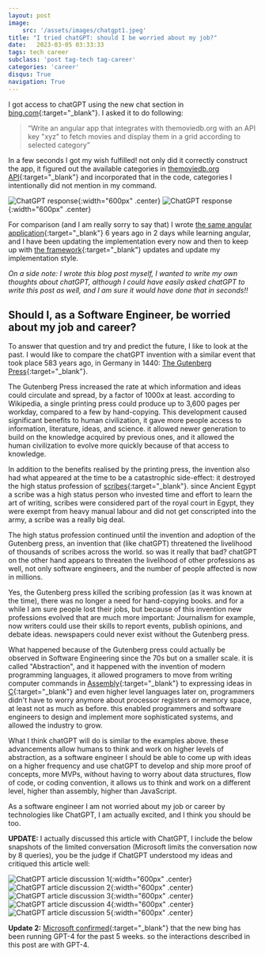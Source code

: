 ```yaml
---
layout: post
image: 
    src: '/assets/images/chatgpt1.jpeg'
title: "I tried chatGPT: should I be worried about my job?"
date:   2023-03-05 03:33:33
tags: tech career
subclass: 'post tag-tech tag-career'
categories: 'career'
disqus: True
navigation: True
---
```


I got access to chatGPT using the new chat section in [bing.com](https://www.bing.com/){:target="_blank"}. I asked it to do following:

>  “Write an angular app that integrates with themoviedb.org with an API key "xyz" to fetch movies and display them in a grid according to selected category”

In a few seconds I got my wish fulfilled! not only did it correctly construct the app, it figured out the available categories in [themoviedb.org API](https://www.themoviedb.org/documentation/api){:target="_blank"} and incorporated that in the code, categories I intentionally did not mention in my command.

![ChatGPT response](/assets/images/chatgpt_2.jpeg){:width="600px" .center}
![ChatGPT response](/assets/images/chatgpt_3.jpeg){:width="600px" .center}

For comparison (and I am really sorry to say that) I wrote [the same angular application](https://github.com/mkamhawi/angular-movies-app){:target="_blank"} 6 years ago in 2 days while learning angular, and I have been updating the implementation every now and then to keep up with [the framework](https://angular.io/){:target="_blank"} updates and update my implementation style.

*On a side note: I wrote this blog post myself, I wanted to write my own thoughts about chatGPT, although I could have easily asked chatGPT to write this post as well, and I am sure it would have done that in seconds!!*

## Should I, as a Software Engineer, be worried about my job and career?

To answer that question and try and predict the future, I like to look at the past. I would like to compare the chatGPT invention with a similar event that took place 583 years ago, in Germany in 1440: [The Gutenberg Press](https://en.wikipedia.org/wiki/Printing_press){:target="_blank"}.

The Gutenberg Press increased the rate at which information and ideas could circulate and spread, by a factor of 1000x at least. according to Wikipedia, a single printing press could produce up to 3,600 pages per workday, compared to a few by hand-copying. This development caused significant benefits to human civilization, it gave more people access to information, literature, ideas, and science. it allowed newer generation to build on the knowledge acquired by previous ones, and it allowed the human civilization to evolve more quickly because of that access to knowledge.

In addition to the benefits realised by the printing press, the invention also had what appeared at the time to be a catastrophic side-effect: it destroyed the high status profession of [scribes](https://en.wikipedia.org/wiki/Scribe){:target="_blank"}. since Ancient Egypt a scribe was a high status person who invested time and effort to learn the art of writing, scribes were considered part of the royal court in Egypt, they were exempt from heavy manual labour and did not get conscripted into the army, a scribe was a really big deal.

The high status profession continued until the invention and adoption of the Gutenberg press, an invention that (like chatGPT) threatened the livelihood of thousands of scribes across the world. so was it really that bad? chatGPT on the other hand appears to threaten the livelihood of other professions as well, not only software engineers, and the number of people affected is now in millions.

Yes, the Gutenberg press killed the scribing profession (as it was known at the time), there was no longer a need for hand-copying books. and for a while I am sure people lost their jobs, but because of this invention new professions evolved that are much more important: Journalism for example, now writers could use their skills to report events, publish opinions, and debate ideas. newspapers could never exist without the Gutenberg press.

What happened because of the Gutenberg press could actually be observed in Software Engineering since the 70s but on a smaller scale. it is called "Abstraction", and it happened with the invention of modern programming languages, it allowed programers to move from writing computer commands in [Assembly](https://en.wikipedia.org/wiki/Assembly_language){:target="_blank"} to expressing ideas in [C](https://en.wikipedia.org/wiki/C_(programming_language)){:target="_blank"} and even higher level languages later on, programmers didn't have to worry anymore about processor registers or memory space, at least not as much as before. this enabled programmers and software engineers to design and implement more sophisticated systems, and allowed the industry to grow.

What I think chatGPT will do is similar to the examples above. these advancements allow humans to think and work on higher levels of abstraction, as a software engineer I should be able to come up with ideas on a higher frequency and use chatGPT to develop and ship more proof of concepts, more MVPs, without having to worry about data structures, flow of code, or coding convention, it allows us to think and work on a different level, higher than assembly, higher than JavaScript.

As a software engineer I am not worried about my job or career by technologies like ChatGPT, I am actually excited, and I think you should be too.

**UPDATE:** I actually discussed this article with ChatGPT, I include the below snapshots of the limited conversation (Microsoft limits the conversation now by 8 queries), you be the judge if ChatGPT understood my ideas and critiqued this article well:

![ChatGPT article discussion 1](/assets/images/chatgpt_article_discussion_1.jpeg){:width="600px" .center}
![ChatGPT article discussion 2](/assets/images/chatgpt_article_discussion_2.jpeg){:width="600px" .center}
![ChatGPT article discussion 3](/assets/images/chatgpt_article_discussion_3.jpeg){:width="600px" .center}
![ChatGPT article discussion 4](/assets/images/chatgpt_article_discussion_4.jpeg){:width="600px" .center}
![ChatGPT article discussion 5](/assets/images/chatgpt_article_discussion_5.jpeg){:width="600px" .center}

**Update 2:** [Microsoft confirmed](https://blogs.bing.com/search/march_2023/Confirmed-the-new-Bing-runs-on-OpenAI%E2%80%99s-GPT-4){:target="_blank"} that the new bing has been running GPT-4 for the past 5 weeks. so the interactions described in this post are with GPT-4.